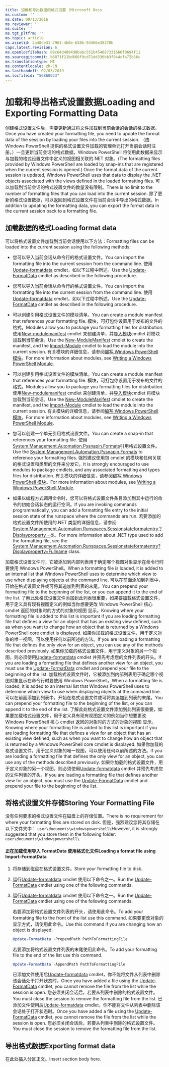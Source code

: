 ```yaml
---
title: 加载和导出数据的格式设置 |Microsoft Docs
ms.custom: ''
ms.date: 09/13/2016
ms.reviewer: ''
ms.suite: ''
ms.tgt_pltfrm: ''
ms.topic: article
ms.assetid: 2a48de31-7961-4b0e-b58b-93466e38370b
caps.latest.revision: 6
ms.openlocfilehash: 08c64d4094d8ba6c551b454887331666f0694f11
ms.sourcegitcommit: b6871f21bd666f9cd71dd336bb3f844cf472b56c
ms.translationtype: MT
ms.contentlocale: zh-CN
ms.lasthandoff: 02/03/2019
ms.locfileid: "56860623"
---
```

# <a name="loading-and-exporting-formatting-data"></a><span data-ttu-id="f3290-102">加载和导出格式设置数据</span><span class="sxs-lookup"><span data-stu-id="f3290-102">Loading and Exporting Formatting Data</span></span>

<span data-ttu-id="f3290-103">创建格式设置文件后，需要更新通过将文件加载到当前会话的会话的格式数据。</span><span class="sxs-lookup"><span data-stu-id="f3290-103">Once you have created your formatting file, you need to update the format data of the session by loading your files into the current session.</span></span> <span data-ttu-id="f3290-104">（由 Windows PowerShell 提供的格式设置文件加载的管理单元打开当前会话时注册。）一旦更新当前会话的格式数据，Windows PowerShell 将使用此数据来显示与加载的格式设置文件中定义的视图相关联的.NET 对象。</span><span class="sxs-lookup"><span data-stu-id="f3290-104">(The formatting files provided by Windows PowerShell are loaded by snap-ins that are registered when the current session is opened.) Once the format data of the current session is updated, Windows PowerShell uses that data to display the .NET objects associated with the views defined in the loaded formatting files.</span></span> <span data-ttu-id="f3290-105">可以加载到当前会话的格式设置文件的数量没有限制。</span><span class="sxs-lookup"><span data-stu-id="f3290-105">There is no limit to the number of formatting files that you can load into the current session.</span></span> <span data-ttu-id="f3290-106">除了更新的格式设置数据，可以返回到格式设置文件在当前会话中导出的格式数据。</span><span class="sxs-lookup"><span data-stu-id="f3290-106">In addition to updating the formatting data, you can export the format data in the current session back to a formatting file.</span></span>

## <a name="loading-format-data"></a><span data-ttu-id="f3290-107">加载数据的格式</span><span class="sxs-lookup"><span data-stu-id="f3290-107">Loading format data</span></span>

<span data-ttu-id="f3290-108">可以将格式设置文件加载到当前会话使用以下方法：</span><span class="sxs-lookup"><span data-stu-id="f3290-108">Formatting files can be loaded into the current session using the following methods:</span></span>

- <span data-ttu-id="f3290-109">您可以导入当前会话从命令行的格式设置文件。</span><span class="sxs-lookup"><span data-stu-id="f3290-109">You can import the formatting file into the current session from the command line.</span></span> <span data-ttu-id="f3290-110">使用[Update-formatdata](/powershell/module/Microsoft.PowerShell.Utility/Update-FormatData) cmdlet，如以下过程中所述。</span><span class="sxs-lookup"><span data-stu-id="f3290-110">Use the [Update-FormatData](/powershell/module/Microsoft.PowerShell.Utility/Update-FormatData) cmdlet as described in the following procedure.</span></span>
- <span data-ttu-id="f3290-111">您可以导入当前会话从命令行的格式设置文件。</span><span class="sxs-lookup"><span data-stu-id="f3290-111">You can import the formatting file into the current session from the command line.</span></span> <span data-ttu-id="f3290-112">使用[Update-formatdata](/powershell/module/Microsoft.PowerShell.Utility/Update-FormatData) cmdlet，如以下过程中所述。</span><span class="sxs-lookup"><span data-stu-id="f3290-112">Use the [Update-FormatData](/powershell/module/Microsoft.PowerShell.Utility/Update-FormatData) cmdlet as described in the following procedure.</span></span>

- <span data-ttu-id="f3290-113">可以创建引用格式设置文件的模块清单。</span><span class="sxs-lookup"><span data-stu-id="f3290-113">You can create a module manifest that references your formatting file.</span></span> <span data-ttu-id="f3290-114">模块，可打包你设置用于发布的文件的格式。</span><span class="sxs-lookup"><span data-stu-id="f3290-114">Modules allow you to package you formatting files for distribution.</span></span> <span data-ttu-id="f3290-115">使用[New-modulemanifest](/powershell/module/Microsoft.PowerShell.Core/New-ModuleManifest) cmdlet 来创建清单，并[导入模块](/powershell/module/Microsoft.PowerShell.Core/Import-Module)cmdlet 将模块加载到当前会话。</span><span class="sxs-lookup"><span data-stu-id="f3290-115">Use the [New-ModuleManifest](/powershell/module/Microsoft.PowerShell.Core/New-ModuleManifest) cmdlet to create the manifest, and the [Import-Module](/powershell/module/Microsoft.PowerShell.Core/Import-Module) cmdlet to load the module into the current session.</span></span> <span data-ttu-id="f3290-116">有关模块的详细信息，请参阅[编写 Windows PowerShell 模块](../module/writing-a-windows-powershell-module.md)。</span><span class="sxs-lookup"><span data-stu-id="f3290-116">For more information about modules, see [Writing a Windows PowerShell Module](../module/writing-a-windows-powershell-module.md).</span></span>
- <span data-ttu-id="f3290-117">可以创建引用格式设置文件的模块清单。</span><span class="sxs-lookup"><span data-stu-id="f3290-117">You can create a module manifest that references your formatting file.</span></span> <span data-ttu-id="f3290-118">模块，可打包你设置用于发布的文件的格式。</span><span class="sxs-lookup"><span data-stu-id="f3290-118">Modules allow you to package you formatting files for distribution.</span></span> <span data-ttu-id="f3290-119">使用[New-modulemanifest](/powershell/module/Microsoft.PowerShell.Core/New-ModuleManifest) cmdlet 来创建清单，并[导入模块](/powershell/module/Microsoft.PowerShell.Core/Import-Module)cmdlet 将模块加载到当前会话。</span><span class="sxs-lookup"><span data-stu-id="f3290-119">Use the [New-ModuleManifest](/powershell/module/Microsoft.PowerShell.Core/New-ModuleManifest) cmdlet to create the manifest, and the [Import-Module](/powershell/module/Microsoft.PowerShell.Core/Import-Module) cmdlet to load the module into the current session.</span></span> <span data-ttu-id="f3290-120">有关模块的详细信息，请参阅[编写 Windows PowerShell 模块](../module/writing-a-windows-powershell-module.md)。</span><span class="sxs-lookup"><span data-stu-id="f3290-120">For more information about modules, see [Writing a Windows PowerShell Module](../module/writing-a-windows-powershell-module.md).</span></span>

- <span data-ttu-id="f3290-121">您可以创建一个单元引用格式设置文件。</span><span class="sxs-lookup"><span data-stu-id="f3290-121">You can create a snap-in that references your formatting file.</span></span> <span data-ttu-id="f3290-122">使用[System.Management.Automation.Pssnapin.Formats](/dotnet/api/System.Management.Automation.PSSnapIn.Formats)引用格式设置文件。</span><span class="sxs-lookup"><span data-stu-id="f3290-122">Use the [System.Management.Automation.Pssnapin.Formats](/dotnet/api/System.Management.Automation.PSSnapIn.Formats) to reference your formatting files.</span></span> <span data-ttu-id="f3290-123">强烈建议使用包 cmdlet 的模块和任何关联的格式设置和类型的文件来分发它。</span><span class="sxs-lookup"><span data-stu-id="f3290-123">It is strongly encouraged to use modules to package cmdlets, and any associated formatting and types files for distribution.</span></span> <span data-ttu-id="f3290-124">有关模块的详细信息，请参阅[编写 Windows PowerShell 模块](../module/writing-a-windows-powershell-module.md)。</span><span class="sxs-lookup"><span data-stu-id="f3290-124">For more information about modules, see [Writing a Windows PowerShell Module](../module/writing-a-windows-powershell-module.md).</span></span>

- <span data-ttu-id="f3290-125">如果以编程方式调用命令时，您可以将格式设置文件条目添加到其中运行的命令的初始会话状态的运行空间。</span><span class="sxs-lookup"><span data-stu-id="f3290-125">If you are invoking commands programmatically, you can add a formatting file entry to the initial session state of the runspace where the commands are run.</span></span> <span data-ttu-id="f3290-126">若要添加的格式设置文件所使用的.NET 类型的详细信息，请参阅[System.Management.Automation.Runspaces.Sessionstateformatentry？Displayproperty =](/dotnet/api/System.Management.Automation.Runspaces.SessionStateFormatEntry)类。</span><span class="sxs-lookup"><span data-stu-id="f3290-126">For more information about .NET type used to add the formatting file, see the [System.Management.Automation.Runspaces.Sessionstateformatentry?Displayproperty=Fullname](/dotnet/api/System.Management.Automation.Runspaces.SessionStateFormatEntry) class.</span></span>

<span data-ttu-id="f3290-127">加载格式设置文件时，它被添加到内部列表用于确定哪个视图对象显示在命令行时要使用 Windows PowerShell。</span><span class="sxs-lookup"><span data-stu-id="f3290-127">When a formatting file is loaded, it is added to an internal list that Windows PowerShell uses to determine which view to use when displaying objects at the command line.</span></span> <span data-ttu-id="f3290-128">可以在前面添加到列表中，开始在格式设置文件或可将其追加到列表的末尾。</span><span class="sxs-lookup"><span data-stu-id="f3290-128">You can prepend your formatting file to the beginning of the list, or you can append it to the end of the list.</span></span> <span data-ttu-id="f3290-129">了解此处格式设置文件添加到此列表很重要，如果要加载格式设置文件，用于定义具有现有视图定义的例如当你想要更改 Windows PowerShell 核心 cmdlet 返回的对象时的方式的对象的视图 显示。</span><span class="sxs-lookup"><span data-stu-id="f3290-129">Knowing where your formatting file is added to this list is important if you are loading formatting file that defines a view for an object that has an existing view defined, such as when you want to change how an object that is returned by a Windows PowerShell core cmdlet is displayed.</span></span> <span data-ttu-id="f3290-130">如果你加载的格式设置文件，用于定义对象的唯一视图，可以使用任何以前所述的方法。</span><span class="sxs-lookup"><span data-stu-id="f3290-130">If you are loading a formatting file that defines the only view for an object, you can use any of the methods described previously.</span></span>  <span data-ttu-id="f3290-131">如果你加载的格式设置文件，用于定义对象的另一个视图，则必须使用[Update-formatdata](/powershell/module/Microsoft.PowerShell.Utility/Update-FormatData) cmdlet 并预先考虑您的文件列表的开头。</span><span class="sxs-lookup"><span data-stu-id="f3290-131">If you are loading a formatting file that defines another view for an object, you must use the [Update-FormatData](/powershell/module/Microsoft.PowerShell.Utility/Update-FormatData) cmdlet and prepend your file to the beginning of the list.</span></span>
<span data-ttu-id="f3290-132">加载格式设置文件时，它被添加到内部列表用于确定哪个视图对象显示在命令行时要使用 Windows PowerShell。</span><span class="sxs-lookup"><span data-stu-id="f3290-132">When a formatting file is loaded, it is added to an internal list that Windows PowerShell uses to determine which view to use when displaying objects at the command line.</span></span> <span data-ttu-id="f3290-133">可以在前面添加到列表中，开始在格式设置文件或可将其追加到列表的末尾。</span><span class="sxs-lookup"><span data-stu-id="f3290-133">You can prepend your formatting file to the beginning of the list, or you can append it to the end of the list.</span></span> <span data-ttu-id="f3290-134">了解此处格式设置文件添加到此列表很重要，如果要加载格式设置文件，用于定义具有现有视图定义的例如当你想要更改 Windows PowerShell 核心 cmdlet 返回的对象时的方式的对象的视图 显示。</span><span class="sxs-lookup"><span data-stu-id="f3290-134">Knowing where your formatting file is added to this list is important if you are loading formatting file that defines a view for an object that has an existing view defined, such as when you want to change how an object that is returned by a Windows PowerShell core cmdlet is displayed.</span></span> <span data-ttu-id="f3290-135">如果你加载的格式设置文件，用于定义对象的唯一视图，可以使用任何以前所述的方法。</span><span class="sxs-lookup"><span data-stu-id="f3290-135">If you are loading a formatting file that defines the only view for an object, you can use any of the methods described previously.</span></span>  <span data-ttu-id="f3290-136">如果你加载的格式设置文件，用于定义对象的另一个视图，则必须使用[Update-formatdata](/powershell/module/Microsoft.PowerShell.Utility/Update-FormatData) cmdlet 并预先考虑您的文件列表的开头。</span><span class="sxs-lookup"><span data-stu-id="f3290-136">If you are loading a formatting file that defines another view for an object, you must use the [Update-FormatData](/powershell/module/Microsoft.PowerShell.Utility/Update-FormatData) cmdlet and prepend your file to the beginning of the list.</span></span>

## <a name="storing-your-formatting-file"></a><span data-ttu-id="f3290-137">将格式设置文件存储</span><span class="sxs-lookup"><span data-stu-id="f3290-137">Storing Your Formatting File</span></span>

<span data-ttu-id="f3290-138">没有任何要求的格式设置文件在磁盘上的存储位置。</span><span class="sxs-lookup"><span data-stu-id="f3290-138">There is no requirement for where your formatting files are stored on disk.</span></span> <span data-ttu-id="f3290-139">但是，强烈建议您将其存储在以下文件夹中： `user\documents\windowspowershell\`</span><span class="sxs-lookup"><span data-stu-id="f3290-139">However, it is strongly suggested that you store them in the following folder: `user\documents\windowspowershell\`</span></span>

#### <a name="loading-a-format-file-using-import-formatdata"></a><span data-ttu-id="f3290-140">正在加载使用导入 FormatData 使用格式化文件</span><span class="sxs-lookup"><span data-stu-id="f3290-140">Loading a format file using Import-FormatData</span></span>

1. <span data-ttu-id="f3290-141">将存储到磁盘在格式设置文件。</span><span class="sxs-lookup"><span data-stu-id="f3290-141">Store your formatting file to disk.</span></span>

2. <span data-ttu-id="f3290-142">运行[Update-formatdata](/powershell/module/Microsoft.PowerShell.Utility/Update-FormatData) cmdlet 使用以下命令之一。</span><span class="sxs-lookup"><span data-stu-id="f3290-142">Run the [Update-FormatData](/powershell/module/Microsoft.PowerShell.Utility/Update-FormatData) cmdlet using one of the following commands.</span></span>
2. <span data-ttu-id="f3290-143">运行[Update-formatdata](/powershell/module/Microsoft.PowerShell.Utility/Update-FormatData) cmdlet 使用以下命令之一。</span><span class="sxs-lookup"><span data-stu-id="f3290-143">Run the [Update-FormatData](/powershell/module/Microsoft.PowerShell.Utility/Update-FormatData) cmdlet using one of the following commands.</span></span>

   <span data-ttu-id="f3290-144">若要添加将格式设置文件列表的开头，请使用此命令。</span><span class="sxs-lookup"><span data-stu-id="f3290-144">To add your formatting file to the front of the list use this command.</span></span> <span data-ttu-id="f3290-145">如果要更改对象的显示方式，请使用此命令。</span><span class="sxs-lookup"><span data-stu-id="f3290-145">Use this command if you are changing how an object is displayed.</span></span>

   ```powershell
   Update-FormatData -PrependPath PathToFormattingFile
   ```

   <span data-ttu-id="f3290-146">若要添加将格式设置文件列表的末尾使用此命令。</span><span class="sxs-lookup"><span data-stu-id="f3290-146">To add your formatting file to the end of the list use this command.</span></span>

   ```powershell
   Update-FormatData -AppendPath PathToFormattingFile
   ```

   <span data-ttu-id="f3290-147">已添加文件使用后[Update-formatdata](/powershell/module/Microsoft.PowerShell.Utility/Update-FormatData) cmdlet，你不能将文件从列表中删除该会话处于打开状态时。</span><span class="sxs-lookup"><span data-stu-id="f3290-147">Once you have added a file using the [Update-FormatData](/powershell/module/Microsoft.PowerShell.Utility/Update-FormatData) cmdlet, you cannot remove the file from the list while the session is open.</span></span> <span data-ttu-id="f3290-148">您必须关闭会话后，若要从列表中删除的格式设置文件。</span><span class="sxs-lookup"><span data-stu-id="f3290-148">You must close the session to remove the formatting file from the list.</span></span>
   <span data-ttu-id="f3290-149">已添加文件使用后[Update-formatdata](/powershell/module/Microsoft.PowerShell.Utility/Update-FormatData) cmdlet，你不能将文件从列表中删除该会话处于打开状态时。</span><span class="sxs-lookup"><span data-stu-id="f3290-149">Once you have added a file using the [Update-FormatData](/powershell/module/Microsoft.PowerShell.Utility/Update-FormatData) cmdlet, you cannot remove the file from the list while the session is open.</span></span> <span data-ttu-id="f3290-150">您必须关闭会话后，若要从列表中删除的格式设置文件。</span><span class="sxs-lookup"><span data-stu-id="f3290-150">You must close the session to remove the formatting file from the list.</span></span>

## <a name="exporting-format-data"></a><span data-ttu-id="f3290-151">导出格式数据</span><span class="sxs-lookup"><span data-stu-id="f3290-151">Exporting format data</span></span>

<span data-ttu-id="f3290-152">在此处插入分区正文。</span><span class="sxs-lookup"><span data-stu-id="f3290-152">Insert section body here.</span></span>
